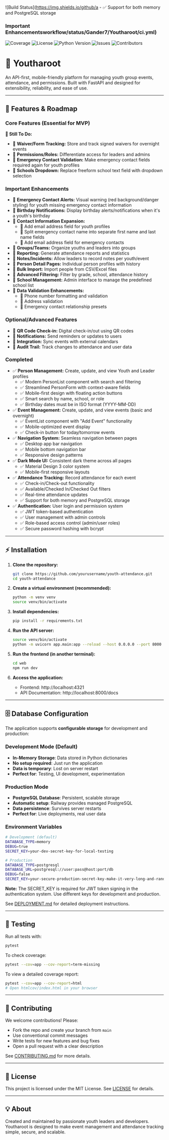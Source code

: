 ![Build Status](https://img.shields.io/github/a  - ✅ Support for both memory and PostgreSQL storage

### Important Enhancementsworkflow/status/Gander7/Youtharoot/ci.yml)
![Coverage](https://img.shields.io/codecov/c/github/Gander7/Youtharoot)
![License](https://img.shields.io/github/license/Gander7/Youtharoot)
![Python Version](https://img.shields.io/badge/python-3.12-blue)
![Issues](https://img.shields.io/github/issues/Gander7/Youtharoot)
![Contributors](https://img.shields.io/github/contributors/Gander7/Youtharoot)


# 🚀 Youtharoot

An API-first, mobile-friendly platform for managing youth group events, attendance, and permissions. Built with FastAPI and designed for extensibility, reliability, and ease of use.

---

## 🌟 Features & Roadmap

### Core Features (Essential for MVP)

**🔮 Still To Do:**
- 🔮 **Waiver/Form Tracking:** Store and track signed waivers for overnight events
- 🔮 **Permissions/Roles:** Differentiate access for leaders and admins
- 🔮 **Emergency Contact Validation:** Make emergency contact fields required again for youth profiles
- 🔮 **Schools Dropdown:** Replace freeform school text field with dropdown selection

### Important Enhancements
- 🔮 **Emergency Contact Alerts:** Visual warning (red background/danger styling) for youth missing emergency contact information
- 🔮 **Birthday Notifications:** Display birthday alerts/notifications when it's a youth's birthday
- 🔮 **Contact Information Expansion:**
  - 🔮 Add email address field for youth profiles
  - 🔮 Split emergency contact name into separate first name and last name fields
  - 🔮 Add email address field for emergency contacts
- 🔮 **Groups/Teams:** Organize youths and leaders into groups
- 🔮 **Reporting:** Generate attendance reports and statistics
- 🔮 **Notes/Incidents:** Allow leaders to record notes per youth/event
- 🔮 **Person Detail Pages:** Individual person profiles with history
- 🔮 **Bulk Import:** Import people from CSV/Excel files
- 🔮 **Advanced Filtering:** Filter by grade, school, attendance history
- 🔮 **School Management:** Admin interface to manage the predefined school list
- 🔮 **Data Validation Enhancements:** 
  - 🔮 Phone number formatting and validation
  - 🔮 Address validation
  - 🔮 Emergency contact relationship presets

### Optional/Advanced Features
- 🔮 **QR Code Check-in:** Digital check-in/out using QR codes
- 🔮 **Notifications:** Send reminders or updates to users
- 🔮 **Integration:** Sync events with external calendars
- 🔮 **Audit Trail:** Track changes to attendance and user data

### Completed
- ✅ **Person Management:** Create, update, and view Youth and Leader profiles
  - ✅ Modern PersonList component with search and filtering
  - ✅ Streamlined PersonForm with context-aware fields
  - ✅ Mobile-first design with floating action buttons
  - ✅ Smart search by name, school, or role
  - ✅ Birthday dates must be in ISO format (YYYY-MM-DD)
- ✅ **Event Management:** Create, update, and view events (basic and overnight)
  - ✅ EventList component with "Add Event" functionality
  - ✅ Mobile-optimized event display
  - ✅ Check-in button for today/tomorrow events
- ✅ **Navigation System:** Seamless navigation between pages
  - ✅ Desktop app bar navigation
  - ✅ Mobile bottom navigation bar
  - ✅ Responsive design patterns
- ✅ **Dark Mode UI:** Consistent dark theme across all pages
  - ✅ Material Design 3 color system
  - ✅ Mobile-first responsive layouts
- ✅ **Attendance Tracking:** Record attendance for each event
  - ✅ Check-in/Check-out functionality
  - ✅ Available/Checked In/Checked Out filters
  - ✅ Real-time attendance updates
  - ✅ Support for both memory and PostgreSQL storage
- ✅ **Authentication:** User login and permission system
  - ✅ JWT token-based authentication
  - ✅ User management with admin controls
  - ✅ Role-based access control (admin/user roles)
  - ✅ Secure password hashing with bcrypt
---

## ⚡ Installation

1. **Clone the repository:**
	```bash
	git clone https://github.com/yourusername/youth-attendance.git
	cd youth-attendance
	```
2. **Create a virtual environment (recommended):**
	```bash
	python -m venv venv
	source venv/bin/activate
	```
3. **Install dependencies:**
	```bash
	pip install -r requirements.txt
	```
4. **Run the API server:**
	```bash
	source venv/bin/activate
	python -m uvicorn app.main:app --reload --host 0.0.0.0 --port 8000
	```

5. **Run the frontend (in another terminal):**
	```bash
	cd web
	npm run dev
	```

6. **Access the application:**
	- Frontend: http://localhost:4321
	- API Documentation: http://localhost:8000/docs

---

## 🗄️ Database Configuration

The application supports **configurable storage** for development and production:

### **Development Mode (Default)**
- **In-Memory Storage**: Data stored in Python dictionaries
- **No setup required**: Just run the application
- **Data is temporary**: Lost on server restart
- **Perfect for**: Testing, UI development, experimentation

### **Production Mode**
- **PostgreSQL Database**: Persistent, scalable storage
- **Automatic setup**: Railway provides managed PostgreSQL
- **Data persistence**: Survives server restarts
- **Perfect for**: Live deployments, real user data

### **Environment Variables**
```bash
# Development (default)
DATABASE_TYPE=memory
DEBUG=true
SECRET_KEY=your-dev-secret-key-for-local-testing

# Production  
DATABASE_TYPE=postgresql
DATABASE_URL=postgresql://user:pass@host:port/db
DEBUG=false
SECRET_KEY=your-secure-production-secret-key-make-it-very-long-and-random
```

**Note:** The SECRET_KEY is required for JWT token signing in the authentication system. Use different keys for development and production.

See [DEPLOYMENT.md](DEPLOYMENT.md) for detailed deployment instructions.

---

## 🧪 Testing

Run all tests with:
```bash
pytest
```

To check coverage:
```bash
pytest --cov=app --cov-report=term-missing
```

To view a detailed coverage report:
```bash
pytest --cov=app --cov-report=html
# Open htmlcov/index.html in your browser
```

---

## 🤝 Contributing

We welcome contributions! Please:
- Fork the repo and create your branch from `main`
- Use conventional commit messages
- Write tests for new features and bug fixes
- Open a pull request with a clear description

See [CONTRIBUTING.md](CONTRIBUTING.md) for more details.

---

## 📄 License

This project is licensed under the MIT License. See [LICENSE](LICENSE) for details.

---


## 💡 About

Created and maintained by passionate youth leaders and developers. Youtharoot is designed to make event management and attendance tracking simple, secure, and scalable.
